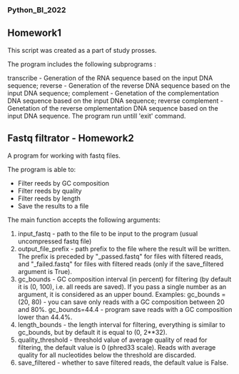 ### Python_BI_2022
## Homework1

This script was created as a part of study prosses.

The program includes the following subprograms :

transcribe - Generation of the RNA sequence based on the input DNA sequence;
reverse - Generation of the reverse DNA sequence based on the input DNA sequence;
complement - Genetation of the complementation DNA sequence based on the input DNA sequence;
reverse complement - Genetation of the reverse omplementation DNA sequence based on the input DNA sequence.
The program run untill 'exit' command.


## Fastq filtrator - Homework2

A program for working with fastq files.

The program is able to:

* Filter reeds by GC composition
* Filter reeds by quality
* Filter reeds by length
* Save the results to a file


The main function accepts the following arguments: 

1. input_fastq - path to the file to be input to the program (usual uncompressed fastq file)
2. output_file_prefix - path prefix to the file where the result will be written. The prefix is preceded by "_passed.fastq" for files with filtered reads, and "_failed.fastq" for files with filtered reads (only if the save_filtered argument is True).
3. gc_bounds - GC composition interval (in percent) for filtering (by default it is (0, 100), i.e. all reeds are saved). If you pass a single number as an argument, it is considered as an upper bound. Examples: gc_bounds = (20, 80) - you can save only reads with a GC composition between 20 and 80%. gc_bounds=44.4 - program save reads with a GC composition lower than 44.4%.
4. length_bounds - the length interval for filtering, everything is similar to gc_bounds, but by default it is equal to (0, 2**32).
5. quality_threshold - threshold value of average quality of read for filtering, the default value is 0 (phred33 scale). Reads with average quality for all nucleotides below the threshold are discarded.
6. save_filtered - whether to save filtered reads, the default value is False. 
